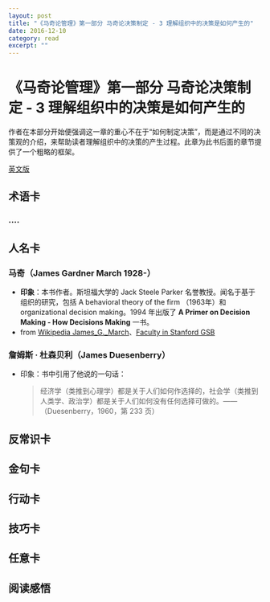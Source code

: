 ```yaml
---
layout: post
title: "《马奇论管理》第一部分 马奇论决策制定 - 3 理解组织中的决策是如何产生的" 
date: 2016-12-10 
category: read 
excerpt: ""
---
```


# 《马奇论管理》第一部分 马奇论决策制定 - 3 理解组织中的决策是如何产生的

作者在本部分开始便强调这一章的重心不在于“如何制定决策”，而是通过不同的决策观的介绍，来帮助读者理解组织中的决策的产生过程。此章为此书后面的章节提供了一个粗略的框架。

[英文版](https://books.google.com/books?id=C7KbGmTg3qUC&lpg=PR7&dq=zur%20shapira%20organizational%20decision%20making&lr&hl=zh-CN&pg=PA10#v=onepage&q&f=false)

## 术语卡

### ....

## 人名卡

### 马奇（James Gardner March 1928-）

- **印象**：本书作者。斯坦福大学的 Jack Steele Parker 名誉教授。闻名于基于组织的研究，包括 A behavioral theory of the firm （1963年）和 organizational decision making。1994 年出版了 __A Primer on Decision Making - How Decisions Making__ 一书。
- from [Wikipedia James_G._March](https://en.wikipedia.org/wiki/James_G._March)、[Faculty in Stanford GSB](https://www.gsb.stanford.edu/faculty-research/faculty/james-g-march)

### 詹姆斯 · 杜森贝利（James Duesenberry）

- 印象：书中引用了他说的一句话：

   > 经济学（类推到心理学）都是关于人们如何作选择的，社会学（类推到人类学、政治学）都是关于人们如何没有任何选择可做的。——（Duesenberry，1960，第 233 页）

## 反常识卡

## 金句卡

## 行动卡

## 技巧卡

## 任意卡

## 阅读感悟


